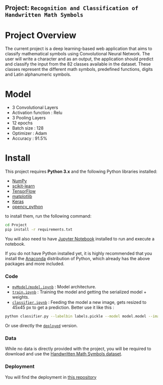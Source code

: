 ## Project: `Recognition and Classification of Handwritten Math Symbols`

# Project Overview

The current project is a deep learning-based web application that aims to classify mathematical symbols using Convolutional Neural Network. The user will write a character and as an output, the application should predict and classify the input from the 82 classes available in the dataset. These classes represent the different math symbols, predefined functions, digits and Latin alphanumeric symbols.

# Model

- 3 Convolutional Layers
- Activation function : Relu
- 3 Pooling Layers
- 12 epochs
- Batch size : 128
- Optimizer : Adam
- Accuracy : 91.5%


# Install

This project requires **Python 3.x** and the following Python libraries installed:

- [NumPy](http://www.numpy.org/)
- [scikit-learn](http://scikit-learn.org/0.17/install.html)
- [TensorFlow](http://tensorflow.org)
- [matplotlib](https://matplotlib.org/)
- [Keras](https://keras.io/)
- [opencv_python](https://pypi.org/project/opencv-python/)

to install them, run the following command:
```bash
cd Project
pip install -r requirements.txt
```

You will also need to have [Jupyter Notebook](https://jupyter.org/) installed to run and execute a notebook.



If you do not have Python installed yet, it is highly recommended that you install the [Anaconda](http://continuum.io/downloads) distribution of Python, which already has the above packages and more included.


### Code
- [`myModel/model.ipynb`](https://github.com/Otman404/Mathematical_Expressions_Recognition/blob/master/Project/myModel/model.ipynb) : Model architecture.
- [`train.ipynb`](https://github.com/Otman404/Mathematical_Expressions_Recognition/blob/master/Project/train.ipynb) : Training the model and getting the serialized model + weights.
- [`classifier.ipynb`](https://github.com/Otman404/Mathematical_Expressions_Recognition/blob/master/Project/classifier.ipynb) : Feeding the model a new image, gets resized to 45x45 px to get a prediction.
Better use it like this : 
```bash
python classifier.py --labelbin labels.pickle --model model.model --image your_image.png
```
Or use  directly the [`deployed`](https://github.com/Otman404/deployed_math_symbols_classification_flask) version.

### Data

While no data is directly provided with the project, you will be required to download and use the [Handwritten Math Symbols dataset](https://www.kaggle.com/xainano/handwrittenmathsymbols).

### Deployment
You will find the deployment in [this repository](https://github.com/Otman404/deployed_math_symbols_classification_flask)
